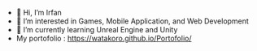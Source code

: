 - 👋 Hi, I’m Irfan
- 👀 I’m interested in Games, Mobile Application, and Web Development
- 🌱 I’m currently learning Unreal Engine and Unity
- My portofolio : https://watakoro.github.io/Portofolio/
